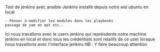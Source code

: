 Test de jenkins avec ansible 
Jenkins installé depuis notre wsl ubuntu en local 

    - Penser à modifier les modules dans les playbooks
    passage de yum en apt etc..

Ici nous travallons avec le users jenkins qui représdente notre machine jenkins en local 
et donc tous les crédentials sont relatifs de ce user lorsque nous travaillons avec l'interface jenkins 
NB : Y faire beaucoup attention





